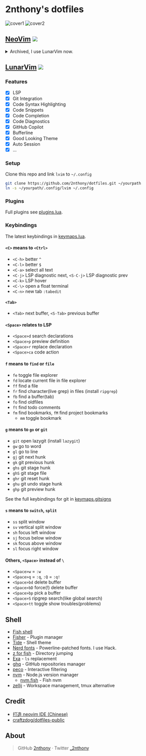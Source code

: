 # 2nthony's dotfiles

![cover1](https://cdn.jsdelivr.net/gh/2nthony/statics@main/uPic/Xnip2022-08-11_10-37-20y0XQlQ.jpg)
![cover2](https://cdn.jsdelivr.net/gh/2nthony/statics@main/uPic/Xnip2022-08-11_10-49-51eyZ5D4.jpg)

## [NeoVim](https://neovim.io/) ![](https://img.shields.io/badge/-0.8.x-29BC9B)

<details><summary>Archived, I use LunarVim now.</summary>

### Setup

Clone this repo and link `nvim` to `~/.config`

```bash
git clone https://github.com/2nthony/dotfiles.git ~/yourpath
ln -s ~/yourpath/.config/nvim ~/.config
```

Full plugins see [plugins.lua](.config/nvim/lua/plugins.lua).

The latest keybindings in [keymaps.lua](.config/nvim/after/plugin/user/keymaps.lua).

</details>

## [LunarVim](https://lunarvim.org) ![](https://img.shields.io/badge/-0.8.x-29BC9B)

### Features

- [x] LSP
- [x] Git Integration
- [x] Code Syntax Highlighting
- [x] Code Snippets
- [x] Code Completion
- [x] Code Diagnostics
- [x] GitHub Copilot
- [x] Bufferline
- [x] Good Looking Theme
- [x] Auto Session
- [x] ...

### Setup

Clone this repo and link `lvim` to `~/.config`

```bash
git clone https://github.com/2nthony/dotfiles.git ~/yourpath
ln -s ~/yourpath/.config/lvim ~/.config
```

### Plugins

Full plugins see [plugins.lua](.config/lvim/lua/plugins.lua).

### Keybindings

The latest keybindings in [keymaps.lua](.config/lvim/lua/keymaps.lua).

#### `<C>` means to `<Ctrl>`

- `<C-h>` better `^`
- `<C-l>` better `$`
- `<C-a>` select all text
- `<C-j>` LSP diagnostic next, `<S-C-j>` LSP diagnostic prev
- `<C-k>` LSP hover
- `<C-\>` open a float terminal
- `<C-n>` new tab `:tabedit`

#### `<Tab>`

- `<Tab>` next buffer, `<S-Tab>` previous buffer

#### `<Space>` relates to LSP

- `<Space>d` search declarations
- `<Space>p` preview definition
- `<Space>r` replace declaration
- `<Space>ca` code action

#### `f` means to `find` or `file`

- `fe` toggle file explorer
- `fd` locate current file in file explorer
- `ff` find a file
- `fr` find character(live grep) in files (install `ripgrep`)
- `fb` find a buffer(tab)
- `fo` find oldfiles
- `ft` find todo comments
- `fm` find bookmarks, `fM` find project bookmarks
  - `mm` toggle bookmark

#### `g` means to `go` or `git`

- `git` open lazygit (install `lazygit`)
- `gw` go to word
- `gl` go to line
- `gj` git next hunk
- `gk` git previous hunk
- `ghs` git stage hunk
- `ghS` git stage file
- `ghr` git reset hunk
- `ghu` git undo stage hunk
- `ghp` git preview hunk

See the full keybindings for git in [keymaps.gitsigns](.config/lvim/keymaps.lua)

#### `s` means to `switch`, `split`

- `ss` split window
- `sv` vertical split window
- `sh` focus left window
- `sj` focus below window
- `sk` focus above window
- `sl` focus right window

#### Others, `<Space>` instead of `\`

- `<Space>w` = `:w`
- `<Space>q` = `:q`, `:Q` = `:q!`
- `<Space>bd` delete buffer
- `<Space>bD` force(!) delete buffer
- `<Space>bp` pick a buffer
- `<Space>S` ripgrep search(like global search)
- `<Space>tt` toggle show troubles(problems)

## Shell

- [Fish shell](https://fishshell.com/)
- [Fisher](https://github.com/jorgebucaran/fisher) - Plugin manager
- [Tide](https://github.com/IlanCosman/tide) - Shell theme
- [Nerd fonts](https://github.com/ryanoasis/nerd-fonts) - Powerline-patched fonts. I use Hack.
- [z for fish](https://github.com/jethrokuan/z) - Directory jumping
- [Exa](https://the.exa.website/) - `ls` replacement
- [ghq](https://github.com/2nthony/ghq) - GitHub repositories manager
- [peco](https://github.com/peco/peco) - Interactive filtering
- [nvm](https://github.com/nvm-sh/nvm) - Node.js version manager
  - [nvm.fish](https://github.com/jorgebucaran/nvm.fish) - Fish nvm
- [zellij](https://github.com/zellij-org/zellij) - Workspace management, tmux alternative

## Credit

- [打造 neovim IDE (Chinese)](https://www.bilibili.com/video/BV1WY411P736/?spm_id_from=333.788)
- [craftzdog/dotfiles-public](https://github.com/craftzdog/dotfiles-public)

## About

> GitHub [2nthony](https://github.com/2nthony) · Twitter [\_2nthony](https://twitter.com/_2nthony)
